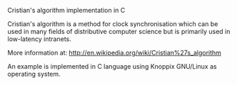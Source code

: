 Cristian's algorithm implementation in C

Cristian's algorithm is a method for clock synchronisation which can be used in many fields of distributive computer science but is primarily used in low-latency intranets.

More information at:
http://en.wikipedia.org/wiki/Cristian%27s_algorithm

An example is implemented in C language using Knoppix GNU/Linux as operating system.
